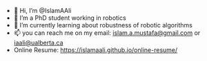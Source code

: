 - 👋 Hi, I’m @IslamAAli
- 👀 I’m a PhD student working in robotics
- 🌱 I’m currently learning about robustness of robotic algorithms
- 📫 you can reach me on my email: islam.a.mustafa@gmail.com or iaali@ualberta.ca
- Online Resume: https://islamaali.github.io/online-resume/

<!---
IslamAAli/IslamAAli is a ✨ special ✨ repository because its `README.md` (this file) appears on your GitHub profile.
You can click the Preview link to take a look at your changes.
--->
